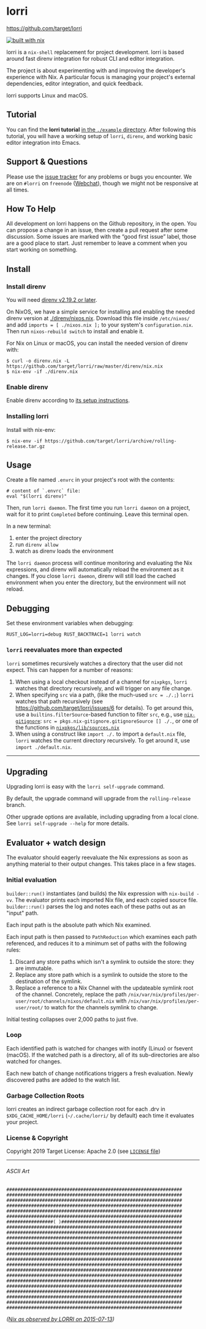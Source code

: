 # lorri

https://github.com/target/lorri

[![built with nix](https://builtwithnix.org/badge.svg)](https://builtwithnix.org)

lorri is a `nix-shell` replacement for project development. lorri is
based around fast direnv integration for robust CLI and editor
integration.

The project is about experimenting with and improving the developer's
experience with Nix. A particular focus is managing your project's
external dependencies, editor integration, and quick feedback.

lorri supports Linux and macOS.

## Tutorial

You can find the **lorri tutorial** [in the `./example`
directory](./example). After following this tutorial, you will have
a working setup of `lorri`, `direnv`, and working basic editor
integration into Emacs.

## Support & Questions

Please use the [issue tracker](https://github.com/target/lorri/issues)
for any problems or bugs you encounter. We are on `#lorri` on
`freenode` ([Webchat][]), though we might not be responsive at all
times.

[Webchat]: https://kiwiirc.com/nextclient/#irc://irc.freenode.net:+6697/#lorri

## How To Help

All development on lorri happens on the Github repository, in the
open. You can propose a change in an issue, then create a pull request
after some discussion. Some issues are marked with the “good first
issue” label, those are a good place to start. Just remember to leave
a comment when you start working on something.

## Install

### Install direnv

You will need [direnv v2.19.2 or later][direnv-2-19-2].

On NixOS, we have a simple service for installing and enabling the
needed direnv version at [./direnv/nixos.nix](./direnv/nixos.nix).
Download this file inside `/etc/nixos/` and add `imports = [ ./nixos.nix ];` to your
system's `configuration.nix`. Then run `nixos-rebuild switch` to install and enable it.

For Nix on Linux or macOS, you can install the needed version of
direnv with:

```
$ curl -o direnv.nix -L https://github.com/target/lorri/raw/master/direnv/nix.nix
$ nix-env -if ./direnv.nix
```

### Enable direnv

Enable direnv according to [its setup instructions][direnv-setup].

### Installing lorri

Install with nix-env:

```
$ nix-env -if https://github.com/target/lorri/archive/rolling-release.tar.gz
```

## Usage

Create a file named `.envrc` in your project's root with the contents:

```
# content of `.envrc` file:
eval "$(lorri direnv)"
```

Then, run `lorri daemon`. The first time you run `lorri daemon` on a
project, wait for it to print `Completed` before continuing. Leave
this terminal open.

In a new terminal:

1. enter the project directory
2. run `direnv allow`
3. watch as direnv loads the environment

The `lorri daemon` process will continue monitoring and evaluating
the Nix expressions, and direnv will automatically reload the
environment as it changes. If you close `lorri daemon`, direnv will
still load the cached environment when you enter the directory,
but the environment will not reload.

## Debugging

Set these environment variables when debugging:

```
RUST_LOG=lorri=debug RUST_BACKTRACE=1 lorri watch
```

### `lorri` reevaluates more than expected

`lorri` sometimes recursively watches a directory that the user did
not expect. This can happen for a number of reasons:

1. When using a local checkout instead of a channel for `nixpkgs`,
   `lorri` watches that directory recursively, and will trigger on
   any file change.
2. When specifying `src` via a path, (like the much-used `src = ./.;`)
   `lorri` watches that path recursively (see 
   https://github.com/target/lorri/issues/6 for details).
   To get around this, use a `builtins.filterSource`-based function
   to filter `src`, e.g., use
   [`nix-gitignore`](https://github.com/NixOS/nixpkgs/blob/8c1f1b2324bb90f8e1ea33db3253eb30c330ed99/pkgs/build-support/nix-gitignore/default.nix):
   `src = pkgs.nix-gitignore.gitignoreSource [] ./.`, or one of the
   functions in
   [`nixpkgs/lib/sources.nix`](https://github.com/NixOS/nixpkgs/blob/8c1f1b2324bb90f8e1ea33db3253eb30c330ed99/lib/sources.nix)
3. When using a construct like `import ./.` to import a `default.nix`
   file, `lorri` watches the current directory recursively. To get
   around it, use `import ./default.nix`.

---

## Upgrading

Upgrading lorri is easy with the `lorri self-upgrade` command.

By default, the upgrade command will upgrade from the
`rolling-release` branch.

Other upgrade options are available, including upgrading from a
local clone. See `lorri self-upgrade --help` for more details.


## Evaluator + watch design

The evaluator should eagerly reevaluate the Nix expressions as soon as
anything material to their output changes. This takes place in a few
stages.

### Initial evaluation

`builder::run()` instantiates (and builds) the Nix expression with
`nix-build -vv`. The evaluator prints each imported Nix file, and
each copied source file. `builder::run()` parses the log and notes each
of these paths out as an "input" path.

Each input path is the absolute path which Nix examined.

Each input path is then passed to `PathReduction` which examines each
path referenced, and reduces it to a minimum set of paths with the
following rules:

1. Discard any store paths which isn't a symlink to outside
   the store: they are immutable.
2. Replace any store path which is a symlink to outside the store to
   the destination of the symlink.
3. Replace a reference to a Nix Channel with the updateable symlink
   root of the channel. Concretely, replace the path
   `/nix/var/nix/profiles/per-user/root/channels/nixos/default.nix` with
   `/nix/var/nix/profiles/per-user/root/` to watch for the channels
   symlink to change.

Initial testing collapses over 2,000 paths to just five.

### Loop

Each identified path is watched for changes with inotify (Linux) or
fsevent (macOS). If the watched path is a directory, all of its
sub-directories are also watched for changes.

Each new batch of change notifications triggers a fresh evaluation.
Newly discovered paths are added to the watch list.

### Garbage Collection Roots

lorri creates an indirect garbage collection root for each .drv in
`$XDG_CACHE_HOME/lorri` (`~/.cache/lorri/` by default) each time it
evaluates your project.


### License & Copyright

Copyright 2019 Target
License: Apache 2.0 (see [`LICENSE` file](./LICENSE))

---

###### ASCII Art

    ################################################################
    ################################################################
    ################################################################
    ################################################################
    ################################################################
    ################################################################
    #################( )############################################
    ################################################################
    ################################################################
    ################################################################
    ################################################################
    ################################################################
    ################################################################
    ################################################################
    ################################################################
    ################################################################
    ################################################################
    ################################################################
    ################################################################
    ################################################################
    ################################################################
    ################################################################
    ################################################################

_([Nix as observed by LORRI on 2015-07-13](https://www.nasa.gov/newhorizons/lorri-gallery))_

[direnv-2-19-2]: https://github.com/direnv/direnv/releases/tag/v2.19.2
[direnv-setup]: https://direnv.net/index.html#setup
